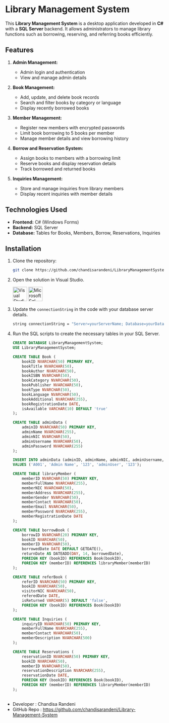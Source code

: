 # Library Management System

This **Library Management System** is a desktop application developed in **C#** with a **SQL Server** backend. It allows administrators to manage library functions such as borrowing, reserving, and referring books efficiently.

## Features

1. **Admin Management:**
   - Admin login and authentication
   - View and manage admin details

2. **Book Management:**
   - Add, update, and delete book records
   - Search and filter books by category or language
   - Display recently borrowed books

3. **Member Management:**
   - Register new members with encrypted passwords
   - Limit book borrowing to 5 books per member
   - Manage member details and view borrowing history

4. **Borrow and Reservation System:**
   - Assign books to members with a borrowing limit
   - Reserve books and display reservation details
   - Track borrowed and returned books

5. **Inquiries Management:**
   - Store and manage inquiries from library members
   - Display recent inquiries with member details

## Technologies Used

- **Frontend:** C# (Windows Forms)
- **Backend:** SQL Server
- **Database:** Tables for Books, Members, Borrow, Reservations, Inquiries

## Installation

1. Clone the repository:
   ```bash
   git clone https://github.com/chandisarandeni/LibraryManagementSystem.git
   ```
2. Open the solution in Visual Studio.

      <img src="https://github.com/user-attachments/assets/bf8d712a-b160-4f28-8285-3d8435177e63" alt="Visual Studio Solution" width="45px">
      <img src="https://github.com/user-attachments/assets/e1776900-30b7-487a-b85a-2a501322d959" alt="Microsoft Sql Server Image" width="45px">


4. Update the ```connectionString``` in the code with your database server details.
   ```bash
   string connectionString = "Server=yourServerName; Database=yourDatabaseName; Integrated Security=True;";
   ```
   
5. Run the SQL scripts to create the necessary tables in your SQL Server.

   ```sql
   CREATE DATABASE LibraryManagementSystem;
   USE LibraryManagementSystem;
   
   CREATE TABLE Book (
       bookID NVARCHAR(50) PRIMARY KEY,
       bookTitle NVARCHAR(50),
       bookAuthor NVARCHAR(50),
       bookISBN NVARCHAR(50),
       bookCategory NVARCHAR(50),
       bookPublisher NVARCHAR(50),
       bookType NVARCHAR(50),
       bookLanguage NVARCHAR(50),
       bookAdditional NVARCHAR(255),
       bookRegistrationDate DATE,
       isAvailable VARCHAR(10) DEFAULT 'true'
   );
   
   CREATE TABLE adminData (
       adminID NVARCHAR(50) PRIMARY KEY,
       adminName NVARCHAR(255),
       adminNIC NVARCHAR(50),
       adminUsername NVARCHAR(50),
       adminPassword NVARCHAR(255)
   );
   
   INSERT INTO adminData (adminID, adminName, adminNIC, adminUsername, adminPassword)
   VALUES ('A001', 'Admin Name', '123', 'adminUser', '123');
   
   CREATE TABLE libraryMember (
       memberID NVARCHAR(50) PRIMARY KEY,
       memberFullName NVARCHAR(255),
       memberNIC NVARCHAR(50),
       memberAddress NVARCHAR(255),
       memberGender NVARCHAR(50),
       memberContact NVARCHAR(50),
       memberEmail NVARCHAR(50),
       memberPassword NVARCHAR(255),
       memberRegistrationDate DATE
   );
   
   CREATE TABLE borrowBook (
       borrowID NVARCHAR(20) PRIMARY KEY,
       bookID NVARCHAR(50),
       memberID NVARCHAR(50),
       borrowedDate DATE DEFAULT GETDATE(),
       returnDate AS DATEADD(DAY, 14, borrowedDate),
       FOREIGN KEY (bookID) REFERENCES Book(bookID),
       FOREIGN KEY (memberID) REFERENCES libraryMember(memberID)
   );
   
   CREATE TABLE referBook (
       referID NVARCHAR(50) PRIMARY KEY,
       bookID NVARCHAR(50),
       visitorNIC NVARCHAR(50),
       referedDate DATE,
       isReturned VARCHAR(5) DEFAULT 'false',
       FOREIGN KEY (bookID) REFERENCES Book(bookID)
   );
   
   CREATE TABLE Inquiries (
       inquiryID NVARCHAR(50) PRIMARY KEY,
       memberFullName NVARCHAR(255),
       memberContact NVARCHAR(50),
       memberDescription NVARCHAR(500)
   );
   
   CREATE TABLE Reservations (
       reservationID NVARCHAR(50) PRIMARY KEY,
       bookID NVARCHAR(50),
       memberID NVARCHAR(50),
       reservationDescription NVARCHAR(255),
       reservationDate DATE,
       FOREIGN KEY (bookID) REFERENCES Book(bookID),
       FOREIGN KEY (memberID) REFERENCES libraryMember(memberID)
   );
   ```

##

- Developer    : Chandisa Randeni
- GitHub Repo  : https://github.com/chandisarandeni/Library-Management-System
